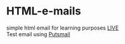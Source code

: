 # HTML-e-mails
simple html email for learning purposes [LIVE](https://south-goldenrod-enemy.glitch.me/)
<br>
Test email using [Putsmail](putsmail.com)
